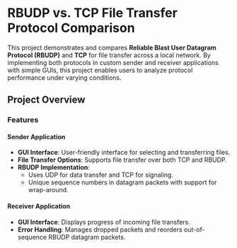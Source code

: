 # RBUDP vs. TCP File Transfer Protocol Comparison

This project demonstrates and compares **Reliable Blast User Datagram Protocol (RBUDP)** and **TCP** for file transfer across a local network. By implementing both protocols in custom sender and receiver applications with simple GUIs, this project enables users to analyze protocol performance under varying conditions.

## Project Overview

### Features

#### Sender Application
- **GUI Interface**: User-friendly interface for selecting and transferring files.
- **File Transfer Options**: Supports file transfer over both TCP and RBUDP.
- **RBUDP Implementation**:
  - Uses UDP for data transfer and TCP for signaling.
  - Unique sequence numbers in datagram packets with support for wrap-around.

#### Receiver Application
- **GUI Interface**: Displays progress of incoming file transfers.
- **Error Handling**: Manages dropped packets and reorders out-of-sequence RBUDP datagram packets.

